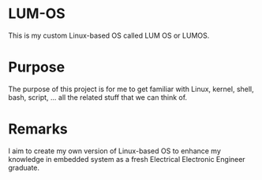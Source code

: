 # LUM-OS
This is my custom Linux-based OS called LUM OS or LUMOS.

# Purpose
The purpose of this project is for me to get familiar with Linux, kernel, shell, bash, script, ... all the related stuff that we can think of. 

# Remarks
I aim to create my own version of Linux-based OS to enhance my knowledge in embedded system as a fresh Electrical Electronic Engineer graduate.
